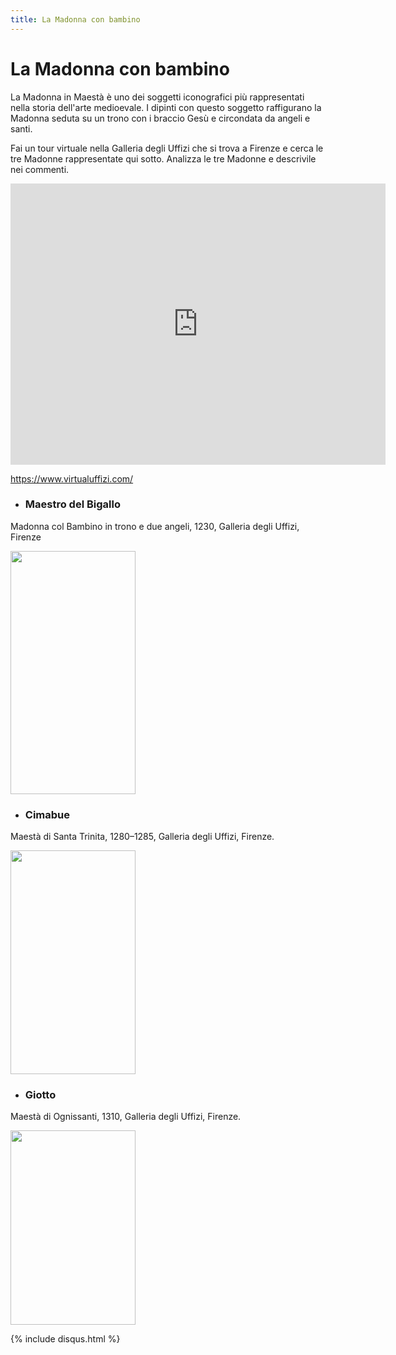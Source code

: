 ```yaml
---
title: La Madonna con bambino
---
```


# La Madonna con bambino

La Madonna in Maestà è uno dei soggetti iconografici più rappresentati nella storia dell'arte medioevale. I dipinti con questo soggetto raffigurano la Madonna seduta su un trono con i braccio Gesù e circondata da angeli e santi.

Fai un tour virtuale nella Galleria degli Uffizi che si trova a Firenze e cerca le tre Madonne rappresentate qui sotto. Analizza le tre Madonne e descrivile nei commenti. 

<iframe src="https://www.google.com/maps/embed?pb=!4v1583949927890!6m8!1m7!1s2WZZe_cOrvw-GLRmrj-7Ww!2m2!1d43.7686272!2d11.255917!3f115.61220790933415!4f4.001721362489604!5f0.7820865974627469" width="600" height="450" frameborder="0" style="border:0;" allowfullscreen="" aria-hidden="false" tabindex="0"></iframe>


https://www.virtualuffizi.com/


- ### Maestro del Bigallo

Madonna col Bambino in trono e due angeli, 1230, Galleria degli Uffizi, Firenze


<img src="https://upload.wikimedia.org/wikipedia/commons/7/7a/Maestro_del_bigallo%2C_madonna_col_Bambino_e_due_angeli.jpg" 
width="200" height="389">


- ### Cimabue

Maestà di Santa Trinita, 1280–1285, Galleria degli Uffizi, Firenze.

<img src="https://upload.wikimedia.org/wikipedia/commons/thumb/4/4a/Cimabue_-_Maest%C3%A0_di_Santa_Trinita_-_Google_Art_Project.jpg/800px-Cimabue_-_Maest%C3%A0_di_Santa_Trinita_-_Google_Art_Project.jpg" 
 width="200" height="358" >
 
- ### Giotto 

Maestà di Ognissanti, 1310, Galleria degli Uffizi, Firenze.


<img src="http://www.bestflorencetours.com/wordpress/wp-content/uploads/2017/01/Giotto_Uffizi_Florence-768x1197.jpeg"
 width="200" height="311">

{% include disqus.html %}
